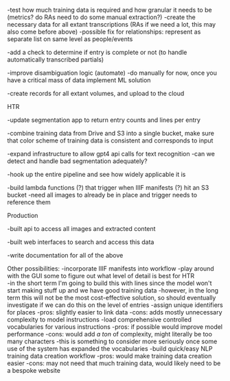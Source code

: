 -test how much training data is required and how granular it needs to be (metrics? do RAs need to do some manual extraction?)
    -create the necessary data for all extant transcriptions (RAs if we need a lot, this may also come before above)
    -possible fix for relationships: represent as separate list on same level as people/events

-add a check to determine if entry is complete or not (to handle automatically transcribed partials)

-improve disambiguation logic (automate)
    -do manually for now, once you have a critical mass of data implement ML solution

-create records for all extant volumes, and upload to the cloud

HTR

-update segmentation app to return entry counts and lines per entry

-combine training data from Drive and S3 into a single bucket, make sure that color
 scheme of training data is consistent and corresponds to input

-expand infrastructure to allow gpt4 api calls for text recognition
    -can we detect and handle bad segmentation adequately?    

-hook up the entire pipeline and see how widely applicable it is

-build lambda functions (?) that trigger when IIIF manifests (?) hit an S3 bucket
    -need all images to already be in place and trigger needs to reference them

Production

-built api to access all images and extracted content

-built web interfaces to search and access this data

-write documentation for all of the above

Other possibilities:
-incorporate IIIF manifests into workflow
-play around with the GUI some to figure out what level of detail is best for HTR    
    -in the short term I'm going to build this with lines since the model won't start
     making stuff up and we have good training data
    -however, in the long term this will not be the most cost-effective solution,
     so should eventually investigate if we can do this on the level of entries
-assign unique identifiers for places
    -pros: slightly easier to link data
    -cons: adds mostly unnecessary complexity to model instructions
-load comprehensive controlled vocabularies for various instructions
    -pros: if possible would improve model performance
    -cons: would add *a ton* of complexity, might literally be too many characters
    -this is something to consider more seriously once some use of the system has expanded the vocabularies
-build quick/easy NLP training data creation workflow
    -pros: would make training data creation easier
    -cons: may not need that much training data, would likely need to be a bespoke website